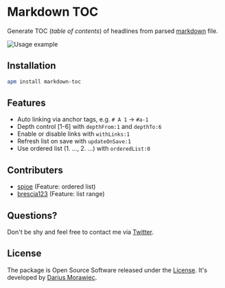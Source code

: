 # Markdown TOC

Generate TOC (*table of contents*) of headlines from parsed [markdown](http://en.wikipedia.org/wiki/Markdown) file.

![Usage example](https://raw.githubusercontent.com/nok/markdown-toc/master/RECORD.gif)

## Installation

```bash
apm install markdown-toc
```


## Features

- Auto linking via  anchor tags, e.g.  `# A 1` → `#a-1`
- Depth control [1-6] with `depthFrom:1` and `depthTo:6`
- Enable or disable links with `withLinks:1`
- Refresh list on save with `updateOnSave:1`
- Use ordered list (1. ..., 2. ...) with `orderedList:0`

## Contributers

- [spjoe](https://github.com/spjoe) (Feature: ordered list)
- [brescia123](https://github.com/brescia123) (Feature: list range)

## Questions?

Don't be shy and feel free to contact me via [Twitter](https://twitter.com/darius_morawiec).


## License

The package is Open Source Software released under the [License](LICENSE.md). It's developed by [Darius Morawiec](http://nok.onl).
